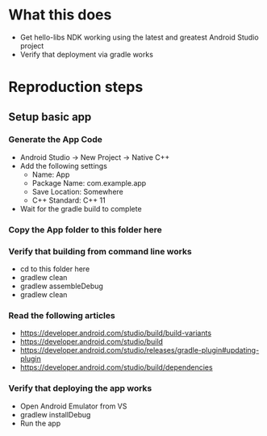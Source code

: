 # What this does
- Get hello-libs NDK working using the latest and greatest Android Studio project
- Verify that deployment via gradle works

# Reproduction steps

## Setup basic app 
### Generate the App Code
- Android Studio -> New Project -> Native C++ 
- Add the following settings
	- Name: App
	- Package Name: com.example.app
	- Save Location: Somewhere
	- C++ Standard: C++ 11
- Wait for the gradle build to complete

### Copy the App folder to this folder here
### Verify that building from command line works
- cd to this folder here
- gradlew clean
- gradlew assembleDebug
- gradlew clean

### Read the following articles
- https://developer.android.com/studio/build/build-variants
- https://developer.android.com/studio/build
- https://developer.android.com/studio/releases/gradle-plugin#updating-plugin
- https://developer.android.com/studio/build/dependencies

### Verify that deploying the app works
- Open Android Emulator from VS
- gradlew installDebug
- Run the app
